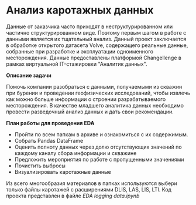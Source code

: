 # Анализ каротажных данных

Данные от заказчика часто приходят в неструктурированном или частично
структурированном виде. Поэтому первым шагом в работе с данными является их тщательный
анализ. Данный проект заключается в обработке открытого датасета Volve, содержащего реальные данные, собранные при разработке и эксплуатации одноименного месторождения.
Данные предоставлены платформой Changellenge в рамках виртуальной IT-стажировки "Аналитик данных".

**Описание задачи**

Помочь компании разобраться с данными, получаемыми из скважин при
бурении и проведении геофизических исследований, чтобы извлечь как можно
больше информации о строении разрабатываемого месторождения. В качестве
младшего аналитика данных необходимо провести разведочный анализ данных и
дать свои рекомендации.

**План работы для проведения EDA**
+ Пройти по всем папкам в архиве и ознакомиться с их содержимым.
+ Собрать Pandas DataFrame
+ Оценить полноту данных через долю отсутствующих значений по каждому каналу сбора
информации и скважине
+ Предложить мероприятия по работе с пропущенными значениями
+ Почистить выбросы
+ Визуализировать каротажные данные

Из всего многообразия материалов в папках используются выбери только файлы каротажей с
расширениями DLIS, LAS, LIS, LTI.
Код проекта представлен в файле *EDA logging data.ipynb*